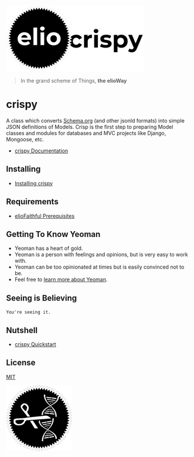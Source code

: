 ![](elio-crispy-logo.png)

> In the grand scheme of Things, **the elioWay**

# crispy

A class which converts [Schema.org](https://schema.org) (and other jsonld formats) into simple JSON definitions of Models. Crisp is the first step to preparing Model classes and modules for databases and MVC projects like Django, Mongoose, etc.

- [crispy Documentation](https://elioway.gitlab.io/eliothing/crispy/)

## Installing

- [Installing crispy](https://elioway.gitlab.io/eliothing/crispy/installing.html)

## Requirements

- [elioFaithful Prerequisites](https://elioway.gitlab.io/eliothing/installing.html)

## Getting To Know Yeoman

- Yeoman has a heart of gold.
- Yeoman is a person with feelings and opinions, but is very easy to work with.
- Yeoman can be too opinionated at times but is easily convinced not to be.
- Feel free to [learn more about Yeoman](http://yeoman.io/).

## Seeing is Believing

```
You're seeing it.
```

## Nutshell

- [crispy Quickstart](https://elioway.gitlab.io/eliothing/crispy/quickstart.html)

## License

[MIT](license)

![](apple-touch-icon.png)
